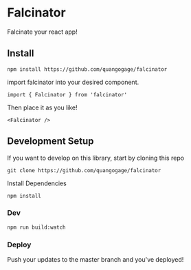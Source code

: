 # Falcinator
Falcinate your react app!

## Install
`npm install https://github.com/quangogage/falcinator`

import falcinator into your desired component.

`import { Falcinator } from 'falcinator'`

Then place it as you like!

`<Falcinator />`


## Development Setup
If you want to develop on this library, start by cloning this repo

`git clone https://github.com/quangogage/falcinator`

Install Dependencies

`npm install`

### Dev
`npm run build:watch`

### Deploy
Push your updates to the master branch and you've deployed!
